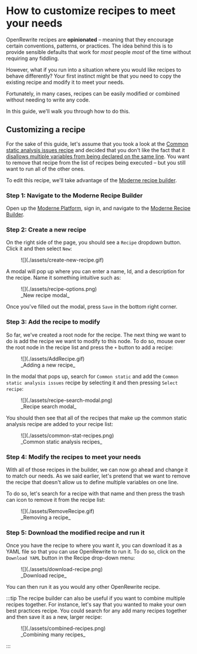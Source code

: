 # How to customize recipes to meet your needs

OpenRewrite recipes are **opinionated** – meaning that they encourage certain conventions, patterns, or practices. The idea behind this is to provide sensible defaults that work for _most_ people _most_ of the time without requiring any fiddling. 

However, what if you run into a situation where you would like recipes to behave differently? Your first instinct might be that you need to copy the existing recipe and modify it to meet your needs.

Fortunately, in many cases, recipes can be easily modified or combined without needing to write any code.

In this guide, we'll walk you through how to do this.

## Customizing a recipe

For the sake of this guide, let's assume that you took a look at the [Common static analysis issues recipe](../recipes/staticanalysis/commonstaticanalysis.md) and decided that you don't like the fact that it [disallows multiple variables from being declared on the same line](../recipes/staticanalysis/multiplevariabledeclarations.md). You want to remove that recipe from the list of recipes being executed – but you still want to run all of the other ones.

To edit this recipe, we'll take advantage of the [Moderne recipe builder](https://docs.moderne.io/user-documentation/moderne-platform/how-to-guides/new-recipe-builder/).

### Step 1: Navigate to the Moderne Recipe Builder

Open up the [Moderne Platform](https://app.moderne.io/marketplace), sign in, and navigate to the [Moderne Recipe Builder](https://app.moderne.io/builder).

### Step 2: Create a new recipe

On the right side of the page, you should see a `Recipe` dropdown button. Click it and then select `New`:

<figure>
  ![](./assets/create-new-recipe.gif)
</figure>

A modal will pop up where you can enter a name, Id, and a description for the recipe. Name it something intuitive such as:

<figure>
  ![](./assets/recipe-options.png)
  <figcaption>_New recipe modal_</figcaption>
</figure>

Once you've filled out the modal, press `Save` in the bottom right corner.

### Step 3: Add the recipe to modify

So far, we've created a root node for the recipe. The next thing we want to do is add the recipe we want to modify to this node. To do so, mouse over the root node in the recipe list and press the `+` button to add a recipe:

<figure>
  ![](./assets/AddRecipe.gif)
  <figcaption>_Adding a new recipe_</figcaption>
</figure>

In the modal that pops up, search for `Common static` and add the `Common static analysis issues` recipe by selecting it and then pressing `Select recipe`:

<figure>
  ![](./assets/recipe-search-modal.png)
  <figcaption>_Recipe search modal_</figcaption>
</figure>

You should then see that all of the recipes that make up the common static analysis recipe are added to your recipe list:

<figure>
  ![](./assets/common-stat-recipes.png)
  <figcaption>_Common static analysis recipes_</figcaption>
</figure>

### Step 4: Modify the recipes to meet your needs

With all of those recipes in the builder, we can now go ahead and change it to match our needs. As we said earlier, let's pretend that we want to remove the recipe that doesn't allow us to define multiple variables on one line.

To do so, let's search for a recipe with that name and then press the trash can icon to remove it from the recipe list:

<figure>
  ![](./assets/RemoveRecipe.gif)
  <figcaption>_Removing a recipe_</figcaption>
</figure>

### Step 5: Download the modified recipe and run it

Once you have the recipe to where you want it, you can download it as a YAML file so that you can use OpenRewrite to run it. To do so, click on the `Download YAML` button in the Recipe drop-down menu:

<figure>
  ![](./assets/download-recipe.png)
  <figcaption>_Download recipe_</figcaption>
</figure>

You can then run it as you would any other OpenRewrite recipe.

:::tip
The recipe builder can also be useful if you want to combine multiple recipes together. For instance, let's say that you wanted to make your own best practices recipe. You could search for any add many recipes together and then save it as a new, larger recipe:

<figure>
  ![](./assets/combined-recipes.png)
  <figcaption>_Combining many recipes_</figcaption>
</figure>
:::